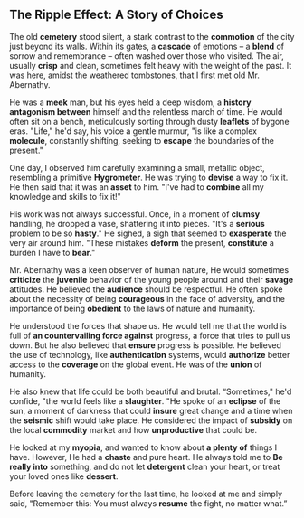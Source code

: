 ## The Ripple Effect: A Story of Choices

The old **cemetery** stood silent, a stark contrast to the **commotion** of the city just beyond its walls. Within its gates, a **cascade** of emotions – a **blend** of sorrow and remembrance – often washed over those who visited. The air, usually **crisp** and clean, sometimes felt heavy with the weight of the past. It was here, amidst the weathered tombstones, that I first met old Mr. Abernathy.

He was a **meek** man, but his eyes held a deep wisdom, a **history antagonism between** himself and the relentless march of time. He would often sit on a bench, meticulously sorting through dusty **leaflets** of bygone eras. "Life," he'd say, his voice a gentle murmur, "is like a complex **molecule**, constantly shifting, seeking to **escape** the boundaries of the present."

One day, I observed him carefully examining a small, metallic object, resembling a primitive **Hygrometer**. He was trying to **devise** a way to fix it. He then said that it was an **asset** to him. "I've had to **combine** all my knowledge and skills to fix it!"

His work was not always successful. Once, in a moment of **clumsy** handling, he dropped a vase, shattering it into pieces. "It's a **serious** problem to be so **hasty**." He sighed, a sigh that seemed to **exasperate** the very air around him. "These mistakes **deform** the present, **constitute** a burden I have to **bear**."

Mr. Abernathy was a keen observer of human nature, He would sometimes **criticize** the **juvenile** behavior of the young people around and their **savage** attitudes. He believed the **audience** should be respectful. He often spoke about the necessity of being **courageous** in the face of adversity, and the importance of being **obedient** to the laws of nature and humanity.

He understood the forces that shape us. He would tell me that the world is full of **an countervailing force against** progress, a force that tries to pull us down. But he also believed that **ensure** progress is possible. He believed the use of technology, like **authentication** systems, would **authorize** better access to the **coverage** on the global event. He was of the **union** of humanity.

He also knew that life could be both beautiful and brutal. “Sometimes," he'd confide, "the world feels like a **slaughter**. "He spoke of an **eclipse** of the sun, a moment of darkness that could **insure** great change and a time when the **seismic** shift would take place. He considered the impact of **subsidy** on the local **commodity** market and how **unproductive** that could be.

He looked at my **myopia**, and wanted to know about **a plenty of** things I have. However, He had a **chaste** and pure heart. He always told me to **Be really into** something, and do not let **detergent** clean your heart, or treat your loved ones like **dessert**.

Before leaving the cemetery for the last time, he looked at me and simply said, "Remember this: You must always **resume** the fight, no matter what.”
